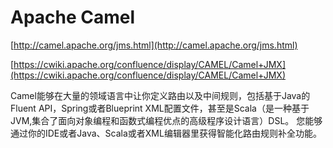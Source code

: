 # Apache Camel 

[http://camel.apache.org/jms.html](http://camel.apache.org/jms.html)

[https://cwiki.apache.org/confluence/display/CAMEL/Camel+JMX](https://cwiki.apache.org/confluence/display/CAMEL/Camel+JMX)

Camel能够在大量的领域语言中让你定义路由以及中间规则，包括基于Java的Fluent API，Spring或者Blueprint XML配置文件，甚至是Scala（是一种基于JVM,集合了面向对象编程和函数式编程优点的高级程序设计语言）DSL。 您能够通过你的IDE或者Java、Scala或者XML编辑器里获得智能化路由规则补全功能。

